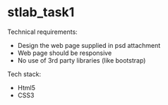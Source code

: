 # stlab_task1

Technical requirements:
-	Design the web page supplied in psd attachment
-	Web page should be responsive
-	No use of 3rd party libraries (like bootstrap)

Tech stack:
-	Html5
-	CSS3
